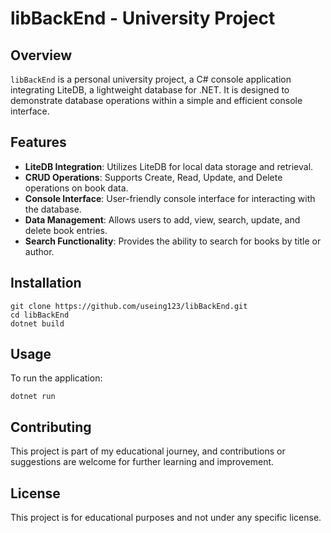 # libBackEnd - University Project

## Overview
`libBackEnd` is a personal university project, a C# console application integrating LiteDB, a lightweight database for .NET. It is designed to demonstrate database operations within a simple and efficient console interface.

## Features
- **LiteDB Integration**: Utilizes LiteDB for local data storage and retrieval.
- **CRUD Operations**: Supports Create, Read, Update, and Delete operations on book data.
- **Console Interface**: User-friendly console interface for interacting with the database.
- **Data Management**: Allows users to add, view, search, update, and delete book entries.
- **Search Functionality**: Provides the ability to search for books by title or author.

## Installation
```
git clone https://github.com/useing123/libBackEnd.git
cd libBackEnd
dotnet build
```

## Usage
To run the application:
```
dotnet run
```

## Contributing
This project is part of my educational journey, and contributions or suggestions are welcome for further learning and improvement.

## License
This project is for educational purposes and not under any specific license.
